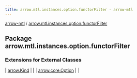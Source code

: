 ```yaml
---
title: arrow.mtl.instances.option.functorFilter - arrow-mtl
---
```


[arrow-mtl](../index.html) / [arrow.mtl.instances.option.functorFilter](./index.html)

## Package arrow.mtl.instances.option.functorFilter

### Extensions for External Classes

| [arrow.Kind](arrow.-kind/index.html) |  |
| [arrow.core.Option](arrow.core.-option/index.html) |  |


